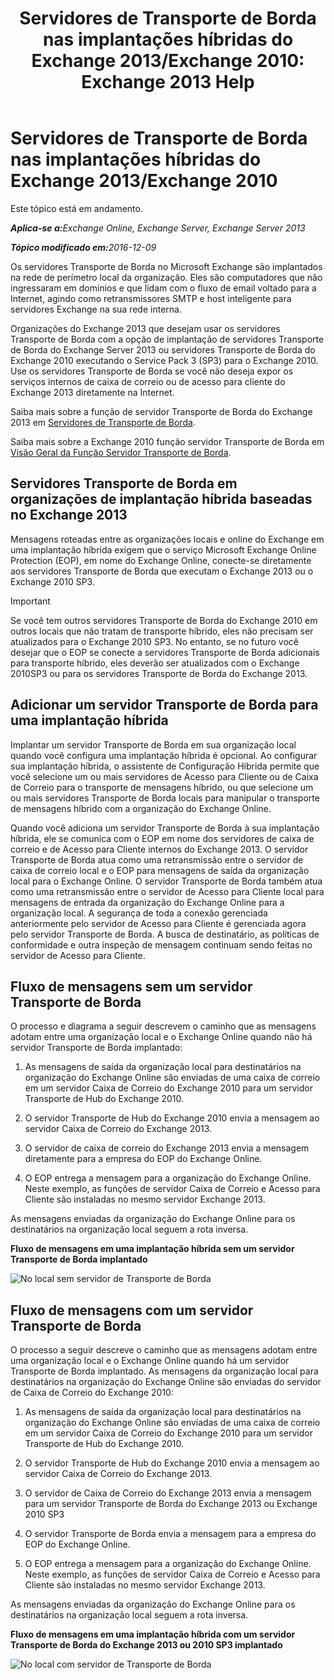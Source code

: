 ﻿---
title: 'Servidores de Transporte de Borda nas implantações híbridas do Exchange 2013/Exchange 2010: Exchange 2013 Help'
TOCTitle: Servidores de Transporte de Borda nas implantações híbridas do Exchange 2013/Exchange 2010
ms:assetid: 924f895e-5987-48d0-b113-9d26dcbcdae0
ms:mtpsurl: https://technet.microsoft.com/pt-br/library/Dn393965(v=EXCHG.150)
ms:contentKeyID: 59635898
ms.date: 01/10/2018
mtps_version: v=EXCHG.150
ms.translationtype: HT
---

# Servidores de Transporte de Borda nas implantações híbridas do Exchange 2013/Exchange 2010

Este tópico está em andamento.  

_<strong>Aplica-se a:</strong>Exchange Online, Exchange Server, Exchange Server 2013_

_<strong>Tópico modificado em:</strong>2016-12-09_

Os servidores Transporte de Borda no Microsoft Exchange são implantados na rede de perímetro local da organização. Eles são computadores que não ingressaram em domínios e que lidam com o fluxo de email voltado para a Internet, agindo como retransmissores SMTP e host inteligente para servidores Exchange na sua rede interna.

Organizações do Exchange 2013 que desejam usar os servidores Transporte de Borda com a opção de implantação de servidores Transporte de Borda do Exchange Server 2013 ou servidores Transporte de Borda do Exchange 2010 executando o Service Pack 3 (SP3) para o Exchange 2010. Use os servidores Transporte de Borda se você não deseja expor os serviços internos de caixa de correio ou de acesso para cliente do Exchange 2013 diretamente na Internet.

Saiba mais sobre a função de servidor Transporte de Borda do Exchange 2013 em [Servidores de Transporte de Borda](https://technet.microsoft.com/pt-br/library/bb124701\(v=exchg.150\)).

Saiba mais sobre a Exchange 2010 função servidor Transporte de Borda em [Visão Geral da Função Servidor Transporte de Borda](http://go.microsoft.com/fwlink/p/?linkid=183473).

## Servidores Transporte de Borda em organizações de implantação híbrida baseadas no Exchange 2013

Mensagens roteadas entre as organizações locais e online do Exchange em uma implantação híbrida exigem que o serviço Microsoft Exchange Online Protection (EOP), em nome do Exchange Online, conecte-se diretamente aos servidores Transporte de Borda que executam o Exchange 2013 ou o Exchange 2010 SP3.


> [!IMPORTANT]
> Se você tem outros servidores Transporte de Borda do Exchange 2010 em outros locais que não tratam de transporte híbrido, eles não precisam ser atualizados para o Exchange 2010 SP3. No entanto, se no futuro você desejar que o EOP se conecte a servidores Transporte de Borda adicionais para transporte híbrido, eles deverão ser atualizados com o Exchange 2010SP3 ou para os servidores Transporte de Borda do Exchange 2013.



## Adicionar um servidor Transporte de Borda para uma implantação híbrida

Implantar um servidor Transporte de Borda em sua organização local quando você configura uma implantação híbrida é opcional. Ao configurar sua implantação híbrida, o assistente de Configuração Híbrida permite que você selecione um ou mais servidores de Acesso para Cliente ou de Caixa de Correio para o transporte de mensagens híbrido, ou que selecione um ou mais servidores Transporte de Borda locais para manipular o transporte de mensagens híbrido com a organização do Exchange Online.

Quando você adiciona um servidor Transporte de Borda à sua implantação híbrida, ele se comunica com o EOP em nome dos servidores de caixa de correio e de Acesso para Cliente internos do Exchange 2013. O servidor Transporte de Borda atua como uma retransmissão entre o servidor de caixa de correio local e o EOP para mensagens de saída da organização local para o Exchange Online. O servidor Transporte de Borda também atua como uma retransmissão entre o servidor de Acesso para Cliente local para mensagens de entrada da organização do Exchange Online para a organização local. A segurança de toda a conexão gerenciada anteriormente pelo servidor de Acesso para Cliente é gerenciada agora pelo servidor Transporte de Borda. A busca de destinatário, as políticas de conformidade e outra inspeção de mensagem continuam sendo feitas no servidor de Acesso para Cliente.

## Fluxo de mensagens sem um servidor Transporte de Borda

O processo e diagrama a seguir descrevem o caminho que as mensagens adotam entre uma organização local e o Exchange Online quando não há servidor Transporte de Borda implantado:

1.  As mensagens de saída da organização local para destinatários na organização do Exchange Online são enviadas de uma caixa de correio em um servidor Caixa de Correio do Exchange 2010 para um servidor Transporte de Hub do Exchange 2010.

2.  O servidor Transporte de Hub do Exchange 2010 envia a mensagem ao servidor Caixa de Correio do Exchange 2013.

3.  O servidor de caixa de correio do Exchange 2013 envia a mensagem diretamente para a empresa do EOP do Exchange Online.

4.  O EOP entrega a mensagem para a organização do Exchange Online. Neste exemplo, as funções de servidor Caixa de Correio e Acesso para Cliente são instaladas no mesmo servidor Exchange 2013.

As mensagens enviadas da organização do Exchange Online para os destinatários na organização local seguem a rota inversa.

**Fluxo de mensagens em uma implantação híbrida sem um servidor Transporte de Borda implantado**

![No local sem servidor de Transporte de Borda](images/Dn393965.37bbe430-b157-4f52-83da-6d44f4459425(EXCHG.150).png "No local sem servidor de Transporte de Borda")

## Fluxo de mensagens com um servidor Transporte de Borda

O processo a seguir descreve o caminho que as mensagens adotam entre uma organização local e o Exchange Online quando há um servidor Transporte de Borda implantado. As mensagens da organização local para destinatários na organização do Exchange Online são enviadas do servidor de Caixa de Correio do Exchange 2010:

1.  As mensagens de saída da organização local para destinatários na organização do Exchange Online são enviadas de uma caixa de correio em um servidor Caixa de Correio do Exchange 2010 para um servidor Transporte de Hub do Exchange 2010.

2.  O servidor Transporte de Hub do Exchange 2010 envia a mensagem ao servidor Caixa de Correio do Exchange 2013.

3.  O servidor de Caixa de Correio do Exchange 2013 envia a mensagem para um servidor Transporte de Borda do Exchange 2013 ou Exchange 2010 SP3

4.  O servidor Transporte de Borda envia a mensagem para a empresa do EOP do Exchange Online.

5.  O EOP entrega a mensagem para a organização do Exchange Online. Neste exemplo, as funções de servidor Caixa de Correio e Acesso para Cliente são instaladas no mesmo servidor Exchange 2013.

As mensagens enviadas da organização do Exchange Online para os destinatários na organização local seguem a rota inversa.

**Fluxo de mensagens em uma implantação híbrida com um servidor Transporte de Borda do Exchange 2013 ou 2010 SP3 implantado**

![No local com servidor de Transporte de Borda](images/Dn393965.f1039133-249b-401d-bd39-3672442a06c9(EXCHG.150).png "No local com servidor de Transporte de Borda")

